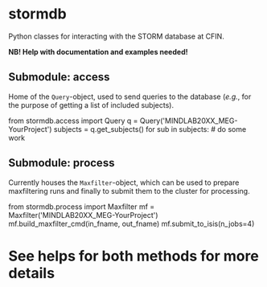 stormdb
=======

Python classes for interacting with the STORM database at CFIN.

__NB! Help with documentation and examples needed!__

Submodule: access
-----------------

Home of the `Query`-object, used to send queries to the database (_e.g._, for the purpose of getting a list of included subjects).

  from stormdb.access import Query
  q = Query('MINDLAB20XX_MEG-YourProject')
  subjects = q.get_subjects()
  for sub in subjects:
    # do some work

Submodule: process
-----------------

Currently houses the `Maxfilter`-object, which can be used to prepare maxfiltering runs and finally to submit them to the cluster for processing.

  from stormdb.process import Maxfilter
  mf = Maxfilter('MINDLAB20XX_MEG-YourProject')
  mf.build_maxfilter_cmd(in_fname, out_fname)
  mf.submit_to_isis(n_jobs=4)
  # See helps for both methods for more details
